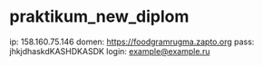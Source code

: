 # praktikum_new_diplom

ip: 158.160.75.146
domen: https://foodgramrugma.zapto.org
pass: jhkjdhaskdKASHDKASDK
login: example@example.ru
